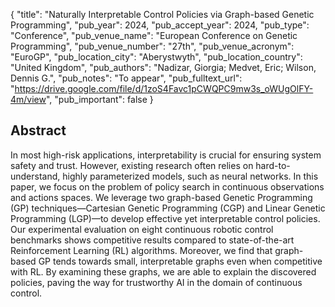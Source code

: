 {
  "title": "Naturally Interpretable Control Policies via Graph-based Genetic Programming",
  "pub_year": 2024,
  "pub_accept_year": 2024,
  "pub_type": "Conference",
  "pub_venue_name": "European Conference on Genetic Programming",
  "pub_venue_number": "27th",
  "pub_venue_acronym": "EuroGP",
  "pub_location_city": "Aberystwyth",
  "pub_location_country": "United Kingdom",
  "pub_authors": "Nadizar, Giorgia; Medvet, Eric; Wilson, Dennis G.",
  "pub_notes": "To appear",
  "pub_fulltext_url": "https://drive.google.com/file/d/1zoS4Favc1pCWQPC9mw3s_oWUgOlFY-4m/view",
  "pub_important": false
}

## Abstract
In most high-risk applications, interpretability is crucial for ensuring system safety and trust. However, existing research often relies on hard-to-understand, highly parameterized models, such as neural networks. In this paper, we focus on the problem of policy search in continuous observations and actions spaces. We leverage two graph-based Genetic Programming (GP) techniques—Cartesian Genetic Programming (CGP) and Linear Genetic Programming (LGP)—to develop effective yet interpretable control policies. Our experimental evaluation on eight continuous robotic control benchmarks shows competitive results compared to state-of-the-art Reinforcement Learning (RL) algorithms. Moreover, we find that graph-based GP tends towards small, interpretable graphs even when competitive with RL. By examining these graphs, we are able to explain the discovered policies, paving the way for trustworthy AI in the domain of continuous control.
